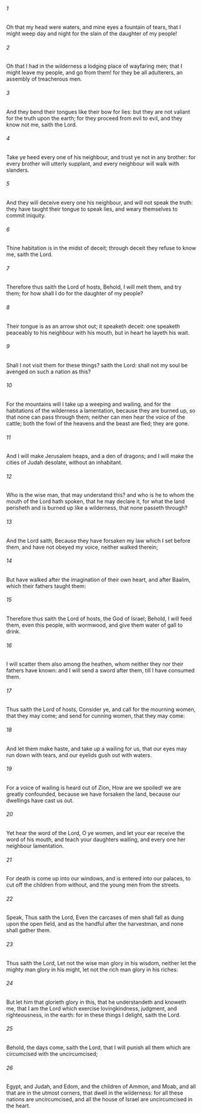 ###### 1
Oh that my head were waters, and mine eyes a fountain of tears, that I might weep day and night for the slain of the daughter of my people!

###### 2
Oh that I had in the wilderness a lodging place of wayfaring men; that I might leave my people, and go from them! for they be all adulterers, an assembly of treacherous men.

###### 3
And they bend their tongues like their bow for lies: but they are not valiant for the truth upon the earth; for they proceed from evil to evil, and they know not me, saith the Lord.

###### 4
Take ye heed every one of his neighbour, and trust ye not in any brother: for every brother will utterly supplant, and every neighbour will walk with slanders.

###### 5
And they will deceive every one his neighbour, and will not speak the truth: they have taught their tongue to speak lies, and weary themselves to commit iniquity.

###### 6
Thine habitation is in the midst of deceit; through deceit they refuse to know me, saith the Lord.

###### 7
Therefore thus saith the Lord of hosts, Behold, I will melt them, and try them; for how shall I do for the daughter of my people?

###### 8
Their tongue is as an arrow shot out; it speaketh deceit: one speaketh peaceably to his neighbour with his mouth, but in heart he layeth his wait.

###### 9
Shall I not visit them for these things? saith the Lord: shall not my soul be avenged on such a nation as this?

###### 10
For the mountains will I take up a weeping and wailing, and for the habitations of the wilderness a lamentation, because they are burned up, so that none can pass through them; neither can men hear the voice of the cattle; both the fowl of the heavens and the beast are fled; they are gone.

###### 11
And I will make Jerusalem heaps, and a den of dragons; and I will make the cities of Judah desolate, without an inhabitant.

###### 12
Who is the wise man, that may understand this? and who is he to whom the mouth of the Lord hath spoken, that he may declare it, for what the land perisheth and is burned up like a wilderness, that none passeth through?

###### 13
And the Lord saith, Because they have forsaken my law which I set before them, and have not obeyed my voice, neither walked therein;

###### 14
But have walked after the imagination of their own heart, and after Baalim, which their fathers taught them:

###### 15
Therefore thus saith the Lord of hosts, the God of Israel; Behold, I will feed them, even this people, with wormwood, and give them water of gall to drink.

###### 16
I will scatter them also among the heathen, whom neither they nor their fathers have known: and I will send a sword after them, till I have consumed them.

###### 17
Thus saith the Lord of hosts, Consider ye, and call for the mourning women, that they may come; and send for cunning women, that they may come:

###### 18
And let them make haste, and take up a wailing for us, that our eyes may run down with tears, and our eyelids gush out with waters.

###### 19
For a voice of wailing is heard out of Zion, How are we spoiled! we are greatly confounded, because we have forsaken the land, because our dwellings have cast us out.

###### 20
Yet hear the word of the Lord, O ye women, and let your ear receive the word of his mouth, and teach your daughters wailing, and every one her neighbour lamentation.

###### 21
For death is come up into our windows, and is entered into our palaces, to cut off the children from without, and the young men from the streets.

###### 22
Speak, Thus saith the Lord, Even the carcases of men shall fall as dung upon the open field, and as the handful after the harvestman, and none shall gather them.

###### 23
Thus saith the Lord, Let not the wise man glory in his wisdom, neither let the mighty man glory in his might, let not the rich man glory in his riches:

###### 24
But let him that glorieth glory in this, that he understandeth and knoweth me, that I am the Lord which exercise lovingkindness, judgment, and righteousness, in the earth: for in these things I delight, saith the Lord.

###### 25
Behold, the days come, saith the Lord, that I will punish all them which are circumcised with the uncircumcised;

###### 26
Egypt, and Judah, and Edom, and the children of Ammon, and Moab, and all that are in the utmost corners, that dwell in the wilderness: for all these nations are uncircumcised, and all the house of Israel are uncircumcised in the heart.

